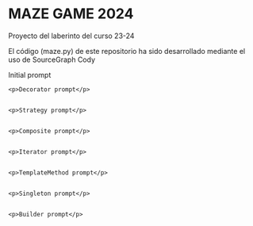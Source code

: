 <body>
    <h1><strong>MAZE GAME 2024</strong></h1>
    <p>Proyecto del laberinto del curso 23-24</p>
    <p>El código (maze.py) de este repositorio ha sido desarrollado mediante el uso de SourceGraph Cody</p>
    <p>Initial prompt</p>

    <p>Decorator prompt</p>


    <p>Strategy prompt</p>


    <p>Composite prompt</p>


    <p>Iterator prompt</p>


    <p>TemplateMethod prompt</p>


    <p>Singleton prompt</p>
    

    <p>Builder prompt</p>
</body>
</html>
